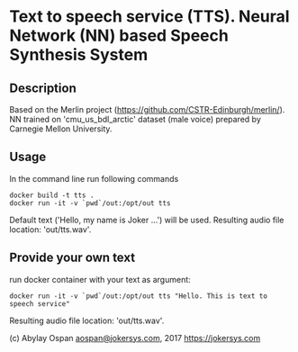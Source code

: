 # Text to speech service (TTS). Neural Network (NN) based Speech Synthesis System

## Description
Based on the Merlin project (https://github.com/CSTR-Edinburgh/merlin/).
NN trained on 'cmu_us_bdl_arctic' dataset (male voice) prepared by Carnegie
Mellon University.

## Usage
In the command line run following commands
```
docker build -t tts .
docker run -it -v `pwd`/out:/opt/out tts
```
Default text ('Hello, my name is Joker ...') will be used. Resulting audio file location: 'out/tts.wav'.

## Provide your own text
run docker container with your text as argument:
```
docker run -it -v `pwd`/out:/opt/out tts "Hello. This is text to speech service"
```
Resulting audio file location: 'out/tts.wav'.

(c) Abylay Ospan <aospan@jokersys.com>, 2017
https://jokersys.com
